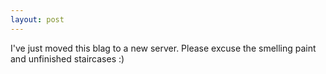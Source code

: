 ```yaml
---
layout: post
---
```

I've just moved this blag to a new server. Please excuse the smelling paint and unfinished staircases :)